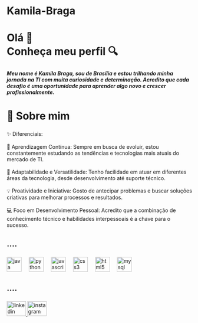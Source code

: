 # Kamila-Braga
<h1 align="left">Olá 👋 <br>Conheça meu perfil 🔍</h1>

###

<h5 align="left">Meu nome é Kamila Braga, sou de Brasília e estou trilhando minha jornada na TI com muita curiosidade e determinação. Acredito que cada desafio é uma oportunidade para aprender algo novo e crescer profissionalmente.</h5>

###

<h1 align="left">🌟 Sobre mim</h1>

###

<p align="left">✨ Diferenciais:<br><br>🚀 Aprendizagem Contínua: Sempre em busca de evoluir, estou constantemente estudando as tendências e tecnologias mais atuais do mercado de TI.<br><br>🔧 Adaptabilidade e Versatilidade: Tenho facilidade em atuar em diferentes áreas da tecnologia, desde desenvolvimento até suporte técnico.<br><br>💡 Proatividade e Iniciativa: Gosto de antecipar problemas e buscar soluções criativas para melhorar processos e resultados.<br><br>💻 Foco em Desenvolvimento Pessoal: Acredito que a combinação de conhecimento técnico e habilidades interpessoais é a chave para o sucesso.</p>

###

<h2 align="left">....</h2>

###

<div align="left">
  <img src="https://cdn.jsdelivr.net/gh/devicons/devicon/icons/java/java-original.svg" height="40" alt="java logo"  />
  <img width="12" />
  <img src="https://cdn.jsdelivr.net/gh/devicons/devicon/icons/python/python-original.svg" height="40" alt="python logo"  />
  <img width="12" />
  <img src="https://cdn.jsdelivr.net/gh/devicons/devicon/icons/javascript/javascript-original.svg" height="40" alt="javascript logo"  />
  <img width="12" />
  <img src="https://cdn.jsdelivr.net/gh/devicons/devicon/icons/css3/css3-original.svg" height="40" alt="css3 logo"  />
  <img width="12" />
  <img src="https://cdn.jsdelivr.net/gh/devicons/devicon/icons/html5/html5-original.svg" height="40" alt="html5 logo"  />
  <img width="12" />
  <img src="https://cdn.jsdelivr.net/gh/devicons/devicon/icons/mysql/mysql-original.svg" height="40" alt="mysql logo"  />
</div>

###

<h2 align="left">....</h2>

###

<div align="left">
  <a href="https://www.linkedin.com/in/kamila-braga/" target="_blank">
    <img src="https://raw.githubusercontent.com/maurodesouza/profile-readme-generator/master/src/assets/icons/social/linkedin/default.svg" width="52" height="40" alt="linkedin logo"  />
  </a>
  <a href="https://www.instagram.com/kamilaabragaa/" target="_blank">
    <img src="https://raw.githubusercontent.com/maurodesouza/profile-readme-generator/master/src/assets/icons/social/instagram/default.svg" width="52" height="40" alt="instagram logo"  />
  </a>
</div>

###
